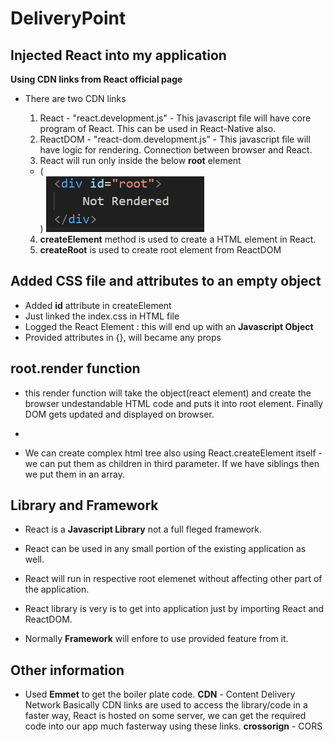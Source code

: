 # DeliveryPoint

## Injected React into my application

**Using CDN links from React official page**

- There are two CDN links

  1. React - "react.development.js" - This javascript file will have core program of React. This can be used in React-Native also.
  2. ReactDOM - "react-dom.development.js" - This javascript file will have logic for rendering. Connection between browser and React.
  3. React will run only inside the below **root** element

  - <span> (<div id="root"> </div>) </span>
    ![Alt text](image.png)

  4. **createElement** method is used to create a HTML element in React.
  5. **createRoot** is used to create root element from ReactDOM

## Added CSS file and attributes to an empty object

- Added **id** attribute in createElement
- Just linked the index.css in HTML file
- Logged the React Element : this will end up with an **Javascript Object**
- Provided attributes in {}, will became any props

## root.render function

- this render function will take the object(react element) and create the browser undestandable HTML code and puts it into root element. Finally DOM gets updated and displayed on browser.

-

- We can create complex html tree also using React.createElement itself - we can put them as children in third parameter. If we have siblings then we put them in an array.

## Library and Framework

- React is a **Javascript Library** not a full fleged framework.
- React can be used in any small portion of the existing application as well.
- React will run in respective root elemenet without affecting other part of the application.
- React library is very is to get into application just by importing React and ReactDOM.

- Normally **Framework** will enfore to use provided feature from it.

## Other information

- Used **Emmet** to get the boiler plate code.
  **CDN** - Content Delivery Network
  Basically CDN links are used to access the library/code in a faster way, React is hosted on some server, we can get the required code into our app much fasterway using these links.
  **crossorign** - CORS
